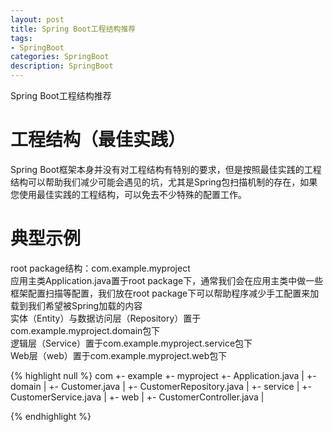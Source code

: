 ```yaml
---
layout: post
title: Spring Boot工程结构推荐
tags:
- SpringBoot
categories: SpringBoot
description: SpringBoot
---
```


Spring Boot工程结构推荐 

# 工程结构（最佳实践） #

Spring Boot框架本身并没有对工程结构有特别的要求，但是按照最佳实践的工程结构可以帮助我们减少可能会遇见的坑，尤其是Spring包扫描机制的存在，如果您使用最佳实践的工程结构，可以免去不少特殊的配置工作。

# 典型示例 #


root package结构：com.example.myproject    
应用主类Application.java置于root package下，通常我们会在应用主类中做一些框架配置扫描等配置，我们放在root package下可以帮助程序减少手工配置来加载到我们希望被Spring加载的内容    
实体（Entity）与数据访问层（Repository）置于com.example.myproject.domain包下    
逻辑层（Service）置于com.example.myproject.service包下    
Web层（web）置于com.example.myproject.web包下    

{% highlight null %}
com
  +- example
    +- myproject
      +- Application.java
      |
      +- domain
      |  +- Customer.java
      |  +- CustomerRepository.java
      |
      +- service
      |  +- CustomerService.java
      |
      +- web
      |  +- CustomerController.java
      |


{% endhighlight %} 
